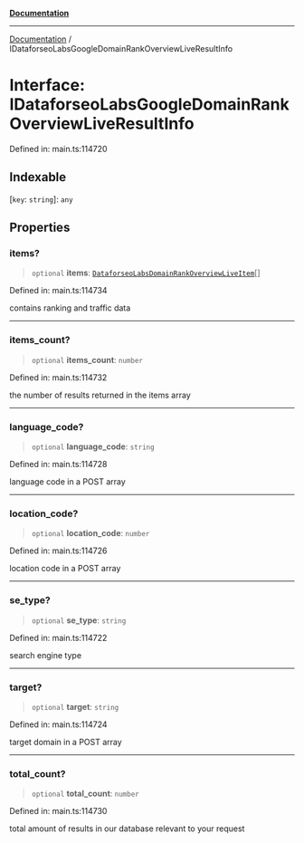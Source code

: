 [**Documentation**](../README.md)

***

[Documentation](../README.md) / IDataforseoLabsGoogleDomainRankOverviewLiveResultInfo

# Interface: IDataforseoLabsGoogleDomainRankOverviewLiveResultInfo

Defined in: main.ts:114720

## Indexable

\[`key`: `string`\]: `any`

## Properties

### items?

> `optional` **items**: [`DataforseoLabsDomainRankOverviewLiveItem`](../classes/DataforseoLabsDomainRankOverviewLiveItem.md)[]

Defined in: main.ts:114734

contains ranking and traffic data

***

### items\_count?

> `optional` **items\_count**: `number`

Defined in: main.ts:114732

the number of results returned in the items array

***

### language\_code?

> `optional` **language\_code**: `string`

Defined in: main.ts:114728

language code in a POST array

***

### location\_code?

> `optional` **location\_code**: `number`

Defined in: main.ts:114726

location code in a POST array

***

### se\_type?

> `optional` **se\_type**: `string`

Defined in: main.ts:114722

search engine type

***

### target?

> `optional` **target**: `string`

Defined in: main.ts:114724

target domain in a POST array

***

### total\_count?

> `optional` **total\_count**: `number`

Defined in: main.ts:114730

total amount of results in our database relevant to your request
